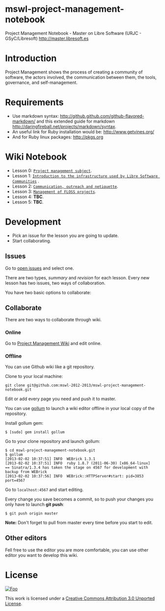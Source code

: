 mswl-project-management-notebook
================================

Project Management Notebook - Master on Libre Software (URJC - GSyC/Libresoft) http://master.libresoft.es

Introduction
=============

Project Management shows the process of creating a community of software, the actors involved, the communication between them, the tools, governance, and self-management.

Requirements
=============

* Use markdown syntax: http://github.github.com/github-flavored-markdown/ and this extended guide for markdown http://daringfireball.net/projects/markdown/syntax.
* An useful link for Ruby installation would be: http://www.getvines.org/
* And for Ruby linux packages:  http://pkgs.org

Wiki Notebook
==============

* Lesson 0:  [`Project management subject`](https://github.com/mswl-2012-2013/mswl-project-management-notebook/wiki).
* Lesson 1: [`Introduction to the infrastructure used by Libre Software Communities`](https://github.com/mswl-2012-2013/mswl-project-management-notebook/wiki/Introduction-to-the-infrastructure-used-by-Libre-Software-Communities)
.
* Lesson 2: [`Communication, outreach and netiquette`](https://github.com/mswl-2012-2013/mswl-project-management-notebook/wiki/Communication,-outreach-and-netiquette).
* Lesson 3: [`Management of FLOSS projects`](https://github.com/mswl-2012-2013/mswl-project-management-notebook/wiki/Free-Software-Project-Management).
* Lesson 4: **TBC**.
* Lesson 5: **TBC**.

Development
============

* Pick an issue for the lesson you are going to update.
* Start collaborating.

Issues
-------

Go to [open issues](https://github.com/mswl-2012-2013/mswl-project-management-notebook/issues?state=open) and select one.

There are two types, *summary* and *revision* for each lesson. Every new lesson has two issues, two ways of collaboration.

You have two basic options to collaborate:

Collaborate
------------

There are two ways to collaborate through wiki.

###  Online

Go to [Project Management Wiki](https://github.com/mswl-2012-2013/mswl-project-management-notebook/wiki) and edit online.

### Offline

You can use Github wiki like a git repository.

Clone to your local machine:

```
git clone git@github.com:mswl-2012-2013/mswl-project-management-notebook.git
```

Edit or add every page you need and push it to master.

You can use [gollum](https://github.com/github/gollum) to launch a wiki editor offline in your local copy of the repository.

Install gollum gem:

```
$ [sudo] gem install gollum
```

Go to your clone repository and launch gollum:

```
$ cd mswl-project-management-notebook.git
$ gollum
[2013-02-02 10:37:51] INFO  WEBrick 1.3.1
[2013-02-02 10:37:51] INFO  ruby 1.8.7 (2011-06-30) [x86_64-linux]
== Sinatra/1.3.4 has taken the stage on 4567 for development with backup from WEBrick
[2013-02-02 10:37:56] INFO  WEBrick::HTTPServer#start: pid=3853 port=4567
```

Go to `localhost:4567` and start editing.

Every change you save becomes a commit, so to push your changes you only have to launch **git push**:

```
$ git push origin master
```

**Note:** Don't forget to pull from master every time before you start to edit.

Other editors
--------------

Fell free to use the editor you are more comfortable, you can use other editor you want to develop this wiki.

License
========

<a href="http://creativecommons.org/licenses/by/3.0/" rel="Creative Commons Attribution 3.0">![Foo](http://i.creativecommons.org/l/by/3.0/88x31.png)</a>

This work is licensed under a [Creative Commons Attribution 3.0 Unported License](http://creativecommons.org/licenses/by/3.0/).
